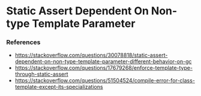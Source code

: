 # Static Assert Dependent On Non-type Template Parameter

### References

- https://stackoverflow.com/questions/30078818/static-assert-dependent-on-non-type-template-parameter-different-behavior-on-gc
- https://stackoverflow.com/questions/17679268/enforce-template-type-through-static-assert
- https://stackoverflow.com/questions/51504524/compile-error-for-class-template-except-its-specializations
